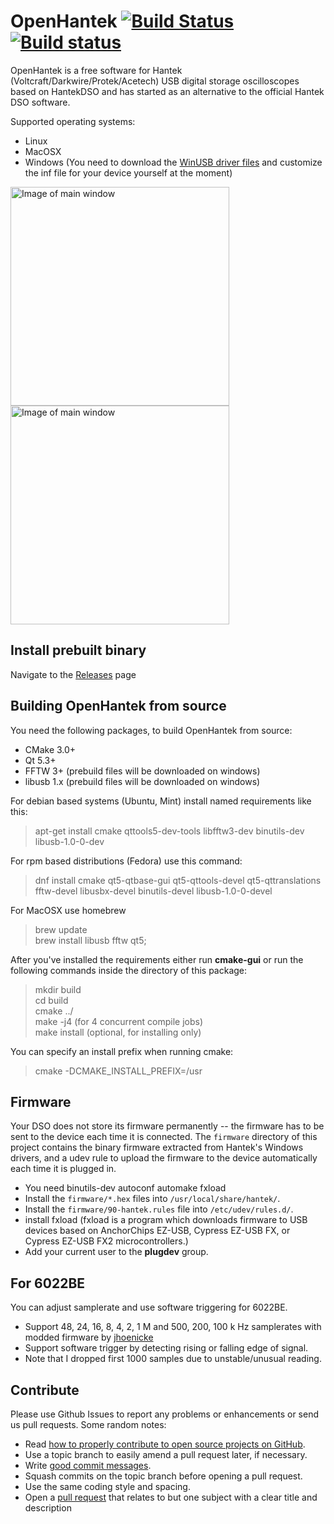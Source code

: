 # OpenHantek [![Build Status](https://travis-ci.org/OpenHantek/openhantek.svg)](https://travis-ci.org/OpenHantek/openhantek) [![Build status](https://ci.appveyor.com/api/projects/status/9w4rd5r04ufqafr4/branch/master?svg=true)](https://ci.appveyor.com/project/davidgraeff/openhantek/branch/master)
OpenHantek is a free software for Hantek (Voltcraft/Darkwire/Protek/Acetech) USB digital storage oscilloscopes based on HantekDSO and has started as an alternative to the official Hantek DSO software.

Supported operating systems:
* Linux
* MacOSX
* Windows (You need to download the [WinUSB driver files](http://libusb-winusb-wip.googlecode.com/files/winusb%20driver.zip) and customize the inf file for your device yourself at the moment)

<img alt="Image of main window" width="350" src="doc/screenshot_mainwindow.png">
<img alt="Image of main window" width="350" src="doc/screenshot_mainwindow_win.png">

## Install prebuilt binary
Navigate to the [Releases](https://github.com/OpenHantek/openhantek/releases) page 

## Building OpenHantek from source
You need the following packages, to build OpenHantek from source:
* CMake 3.0+
* Qt 5.3+
* FFTW 3+ (prebuild files will be downloaded on windows)
* libusb 1.x (prebuild files will be downloaded on windows)

For debian based systems (Ubuntu, Mint) install named requirements like this:
> apt-get install cmake qttools5-dev-tools libfftw3-dev binutils-dev libusb-1.0-0-dev

For rpm based distributions (Fedora) use this command:
> dnf install cmake qt5-qtbase-gui qt5-qttools-devel qt5-qttranslations fftw-devel libusbx-devel binutils-devel libusb-1.0-0-devel

For MacOSX use homebrew
> brew update <br>
> brew install libusb fftw qt5;

After you've installed the requirements either run **cmake-gui** or run the following commands inside the directory of this package:
> mkdir build <br>
> cd build <br>
> cmake ../ <br>
> make -j4 (for 4 concurrent compile jobs) <br>
> make install (optional, for installing only)

You can specify an install prefix when running cmake:
> cmake -DCMAKE_INSTALL_PREFIX=/usr

## Firmware
Your DSO does not store its firmware permanently -- the firmware has to be sent to the device each time it is connected. The `firmware` directory of this project contains the binary firmware extracted from Hantek's Windows drivers, and a udev rule to upload the firmware to the device automatically each time it is plugged in.

* You need binutils-dev autoconf automake fxload
* Install the `firmware/*.hex` files into `/usr/local/share/hantek/`.
* Install the `firmware/90-hantek.rules` file into `/etc/udev/rules.d/`.
* install fxload (fxload is a program which downloads firmware to USB  devices  based  on
       AnchorChips  EZ-USB, Cypress EZ-USB FX, or Cypress EZ-USB FX2 microcontrollers.)
* Add your current user to the **plugdev** group.

## For 6022BE
You can adjust samplerate and use software triggering for 6022BE.
   - Support 48, 24, 16, 8, 4, 2, 1 M and 500, 200, 100 k Hz samplerates with modded firmware by [jhoenicke](https://github.com/rpcope1/Hantek6022API) 
   - Support software trigger by detecting rising or falling edge of signal.
   - Note that I dropped first 1000 samples due to unstable/unusual reading.

## Contribute
Please use Github Issues to report any problems or enhancements or send us pull requests. Some random notes:
   - Read [how to properly contribute to open source projects on GitHub][10].
   - Use a topic branch to easily amend a pull request later, if necessary.
   - Write [good commit messages][11].
   - Squash commits on the topic branch before opening a pull request.
   - Use the same coding style and spacing.
   - Open a [pull request][12] that relates to but one subject with a clear title and description
     
[10]: http://gun.io/blog/how-to-github-fork-branch-and-pull-request
[11]: http://tbaggery.com/2008/04/19/a-note-about-git-commit-messages.html
[12]: https://help.github.com/articles/using-pull-requests
